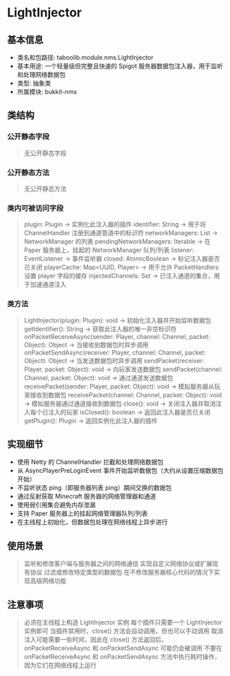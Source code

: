 # LightInjector

## 基本信息
- 类名和包路径: taboolib.module.nms.LightInjector
- 基本用途: 一个轻量级但完整且快速的 Spigot 服务器数据包注入器，用于监听和处理网络数据包
- 类型: 抽象类
- 所属模块: bukkit-nms

## 类结构

### 公开静态字段
> 无公开静态字段

### 公开静态方法
> 无公开静态方法

### 类内可被访问字段
> plugin: Plugin -> 实例化此注入器的插件
> identifier: String -> 用于将 ChannelHandler 注册到通道管道中的标识符
> networkManagers: List<?> -> NetworkManager 的列表
> pendingNetworkManagers: Iterable<?> -> 在 Paper 服务器上，挂起的 NetworkManager 队列/列表
> listener: EventListener -> 事件监听器
> closed: AtomicBoolean -> 标记注入器是否已关闭
> playerCache: Map<UUID, Player> -> 用于允许 PacketHandlers 设置 player 字段的缓存
> injectedChannels: Set<Channel> -> 已注入通道的集合，用于加速通道注入

### 类方法
> LightInjector(plugin: Plugin): void -> 初始化注入器并开始监听数据包
> getIdentifier(): String -> 获取此注入器的唯一非空标识符
> onPacketReceiveAsync(sender: Player, channel: Channel, packet: Object): Object -> 当接收到数据包时异步调用
> onPacketSendAsync(receiver: Player, channel: Channel, packet: Object): Object -> 当发送数据包时异步调用
> sendPacket(receiver: Player, packet: Object): void -> 向玩家发送数据包
> sendPacket(channel: Channel, packet: Object): void -> 通过通道发送数据包
> receivePacket(sender: Player, packet: Object): void -> 模拟服务器从玩家接收到数据包
> receivePacket(channel: Channel, packet: Object): void -> 模拟服务器通过通道接收到数据包
> close(): void -> 关闭注入器并取消注入每个已注入的玩家
> isClosed(): boolean -> 返回此注入器是否已关闭
> getPlugin(): Plugin -> 返回实例化此注入器的插件

## 实现细节
- 使用 Netty 的 ChannelHandler 拦截和处理网络数据包
- 从 AsyncPlayerPreLoginEvent 事件开始监听数据包（大约从设置压缩数据包开始）
- 不监听状态 ping（即服务器列表 ping）期间交换的数据包
- 通过反射获取 Minecraft 服务器的网络管理器和通道
- 使用弱引用集合避免内存泄漏
- 支持 Paper 服务器上的挂起网络管理器队列/列表
- 在主线程上初始化，但数据包处理在网络线程上异步进行

## 使用场景
> 监听和修改客户端与服务器之间的网络通信
> 实现自定义网络协议或扩展现有协议
> 过滤或修改特定类型的数据包
> 在不修改服务器核心代码的情况下实现高级网络功能

## 注意事项
> 必须在主线程上构造 LightInjector 实例
> 每个插件只需要一个 LightInjector 实例即可
> 当插件禁用时，close() 方法会自动调用，但也可以手动调用
> 取消注入可能需要一些时间，因此在 close() 方法返回后，onPacketReceiveAsync 和 onPacketSendAsync 可能仍会被调用
> 不要在 onPacketReceiveAsync 和 onPacketSendAsync 方法中执行耗时操作，因为它们在网络线程上运行

